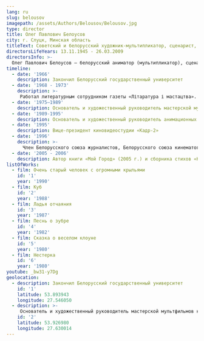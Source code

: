 ```yaml
---
lang: ru
slug: belousov
imagepath: /assets/Authors/Belousov/Belousov.jpg
type: director
title: Олег Павлович Белоусов
city: г. Слуцк, Минская область
titleText: Cоветский и белорусский художник-мультипликатор, сценарист, режиссёр
directorsLifeYears: 13.11.1945 - 26.03.2009
directorsInfo: >-
  Олег Павлович Белоусов — белорусский аниматор (мультипликатор), сценарист, режиссёр. Родился 16 ноября 1945 г. в городе Слуцке, Минской области. Закончил Белорусский государственный университет (1996 г.). Работал литературным сотрудником газеты «Літаратура і мастацтва»(1968—1973 гг.). Основатель и художественный руководитель мастерской мультфильмов киностудии «Беларусьфильм» (1975—1989 гг.), анимационных студий, в том числе студии «АВС» (1989—1995 гг.), вице-президент киновидеостудии «Кадр-2» (с 1995 г.). Член Белорусского союза журналистов, Белорусского союза кинематографистов и Белорусского союза художников. «Жизнь была пестрая, — писал о себе Олег Белоусов. — Приходилось мне в жизни и ловить рыбу в северных морях, и валить лес в Сибири, служить в редакциях газет и заниматься художественной критикой в толстых журналах, вести авторские передачи на телевидении и писать книги».
timeline:
  - date: '1966'
    description: Закончил Белорусский государственный университет
  - date: '1968 - 1973'
    description: >-
     Работал литературным сотрудником газеты «Літаратура і мастацтва».
  - date: '1975—1989'
    description: Основатель и художественный руководитель мастерской мультфильмов киностудии «Беларусьфильм»
  - date: '1989-1995'
    description: Основатель и художественный руководитель анимационных студий, в том числе студии «АВС»
  - date: '1995'
    description: Вице-президент киновидеостудии «Кадр-2»
  - date: '1996'
    description: >-
      Член Белорусского союза журналистов, Белорусского союза кинематографистов, Белорусского союза художников и Белорусского народного фронта «Возрождение».
  - date: '2005 - 2006'
    description: Автор книги «Мой Город» (2005 г.) и сборника стихов «Казантипская тетрадь» (2006 г.)
listOfWorks:
  - film: Очень старый человек с огромными крыльями
    id: '1'
    year: '1990'
  - film: Куб
    id: '2'
    year: '1988'
  - film: Ладья отчаяния
    id: '3'
    year: '1987'
  - film: Песнь о зубре
    id: '4'
    year: '1982'
  - film: Сказка о веселом клоуне
    id: '5'
    year: '1980'
  - film: Нестерка
    id: '6'
    year: '1980'
youtube: _bw31-y7Dg
geolocation:
  - description: Закончил Белорусский государственный университет
    id: '1'
    latitude: 53.893943
    longitude: 27.546050
  - description: >-
     Основатель и художественный руководитель мастерской мультфильмов киностудии «Беларусьфильм»
    id: '2'
    latitude: 53.926980
    longitude: 27.630014
---
```

